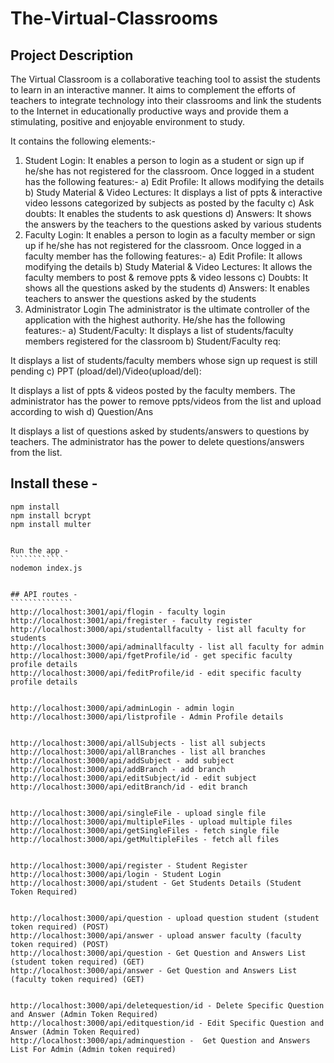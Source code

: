 # The-Virtual-Classrooms

## Project Description

The Virtual Classroom is a collaborative teaching tool to assist the students to learn in an interactive manner. It aims to complement the efforts of teachers to integrate technology into their classrooms and link the students to the Internet in educationally productive ways and provide them a stimulating, positive and enjoyable environment to study.

It contains the following elements:-

1.  Student Login:
    It enables a person to login as a student or sign up if he/she has not registered for the classroom.
    Once logged in a student has the following features:-
    a) Edit Profile:
    It allows modifying the details
    b) Study Material & Video Lectures:
    It displays a list of ppts & interactive video lessons categorized by subjects as posted by the faculty
    c) Ask doubts:
    It enables the students to ask questions
    d) Answers:
    It shows the answers by the teachers to the questions asked by various students
2.  Faculty Login:
    It enables a person to login as a faculty member or sign up if he/she has not registered for the classroom.
    Once logged in a faculty member has the following features:-
    a) Edit Profile:
    It allows modifying the details
    b) Study Material & Video Lectures:
    It allows the faculty members to post & remove ppts & video lessons
    c) Doubts:
    It shows all the questions asked by the students
    d) Answers:
    It enables teachers to answer the questions asked by the students
3.  Administrator Login
    The administrator is the ultimate controller of the application with the highest authority.
    He/she has the following features:-
    a) Student/Faculty:
    It displays a list of students/faculty members registered for the classroom
    b) Student/Faculty req:

It displays a list of students/faculty members whose sign up request is still pending
c) PPT (pload/del)/Video(upload/del):

It displays a list of ppts & videos posted by the faculty members. The administrator has the power to remove ppts/videos from the list and upload according to wish
d) Question/Ans

It displays a list of questions asked by students/answers to questions by teachers. The administrator has the power to delete questions/answers from the list.

## Install these -

```````````````
npm install
npm install bcrypt
npm install multer


Run the app -
````````````
nodemon index.js


## API routes -
``````````````
http://localhost:3001/api/flogin - faculty login
http://localhost:3001/api/fregister - faculty register
http://localhost:3000/api/studentallfaculty - list all faculty for students
http://localhost:3000/api/adminallfaculty - list all faculty for admin
http://localhost:3000/api/fgetProfile/id - get specific faculty profile details
http://localhost:3000/api/feditProfile/id - edit specific faculty profile details


http://localhost:3000/api/adminLogin - admin login
http://localhost:3000/api/listprofile - Admin Profile details


http://localhost:3000/api/allSubjects - list all subjects
http://localhost:3000/api/allBranches - list all branches
http://localhost:3000/api/addSubject - add subject
http://localhost:3000/api/addBranch - add branch
http://localhost:3000/api/editSubject/id - edit subject
http://localhost:3000/api/editBranch/id - edit branch


http://localhost:3000/api/singleFile - upload single file
http://localhost:3000/api/multipleFiles - upload multiple files
http://localhost:3000/api/getSingleFiles - fetch single file
http://localhost:3000/api/getMultipleFiles - fetch all files


http://localhost:3000/api/register - Student Register
http://localhost:3000/api/login - Student Login
http://localhost:3000/api/student - Get Students Details (Student Token Required)


http://localhost:3000/api/question - upload question student (student token required) (POST)
http://localhost:3000/api/answer - upload answer faculty (faculty token required) (POST)
http://localhost:3000/api/question - Get Question and Answers List (student token required) (GET)
http://localhost:3000/api/answer - Get Question and Answers List (faculty token required) (GET)


http://localhost:3000/api/deletequestion/id - Delete Specific Question and Answer (Admin Token Required)
http://localhost:3000/api/editquestion/id - Edit Specific Question and Answer (Admin Token Required)
http://localhost:3000/api/adminquestion -  Get Question and Answers List For Admin (Admin token required)

```````````````
